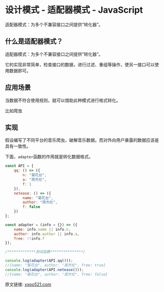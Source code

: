 # 设计模式 - 适配器模式 - JavaScript

适配器模式：为多个不兼容接口之间提供“转化器”。



## 什么是适配器模式？

适配器模式：为多个不兼容接口之间提供“转化器”。

它的实现非常简单，检查接口的数据，进行过滤、重组等操作，使另一接口可以使用数据即可。



## 应用场景

当数据不符合使用规则，就可以借助此种模式进行格式转化。

比如爬虫



## 实现

假设编写了不同平台的音乐爬虫，破解音乐数据。而对外向用户暴露的数据应该是具有一致性。

下面，`adapter`函数的作用就是转化数据格式。

```javascript
const API = {
    qq: () => ({
        n: "菊花台",
        a: "周杰伦",
        f: 1
    }),
    netease: () => ({
        name: "菊花台",
        author: "周杰伦",
        f: false
    })
};

const adapter = (info = {}) => ({
    name: info.name || info.n,
    author: info.author || info.a,
    free: !!info.f
});

/*************测试函数***************/

console.log(adapter(API.qq()));
//{name: "菊花台", author: "周杰伦", free: true}
console.log(adapter(API.netease()));
//{name: "菊花台", author: "周杰伦", free: false}
```

原文链接: [xxoo521.com](https://xxoo521.com/2019-01-17-adapter-pattern/)

